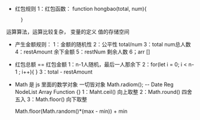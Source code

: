 - 红包规则
    1：红包函数：
        function hongbao(total, num){ 

        }

运算算法，运算比较复杂， 变量的定义 值的存储空间
- 产生金额规则：
    1：金额的随机性
    2：公平性  total/num
    3：total num总人数
    4：restAmount 余下金额
    5：restNum 剩余人数
    6；arr []

- 红包总额 == 红包金额
    1：n-1人随机，最后一人那余下
    2：for(let i = 0; i < n-1 ; i++){
        }
    3：total - restAmount

- Math 是 js 里面的数学对象    一切皆对象
    Math.radiom();  -- Date Reg NodeList Array Function {}
    1：Maht.ceil()  向上取整
    2：Math.round() 四舍五入
    3：Math.floor() 向下取整

    
    Math.floor(Math.random()*(max - min)) + min